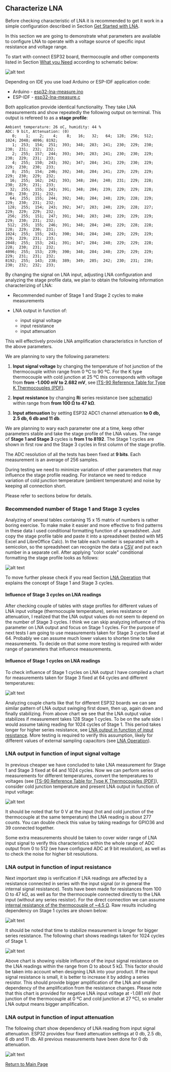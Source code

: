 ## Characterize LNA

Before checking characteristic of LNA it is recommended to get it work in a simple configuration described in Section [Get Started with LNA](../README.md#get-started-with-lna). 

In this section we are going to demonstrate what parameters are available to configure LNA to operate with a voltage source of specific input resistance and voltage range.

To start with connect ESP32 board, thermocouple and other components listed in Section [What you Need](what-you-need.md) according to schematic below:

![alt text](_static/esp32-pico-kit-lna-schematic.png "Connection of a thermocouple to ESP32-PICO-KIT including additional temperature measurement for cold junction temperature compensation")

Depending on IDE you use load Arduino or ESP-IDF application code:

* Arduino - [esp32-lna-measure.ino](Arduino/esp32-lna-measure/esp32-lna-measure.ino)
* ESP-IDF - [esp32-lna-measure.c](esp32-lna-measure/main/esp_lna_measure.c)

Both application provide identical functionality. They take LNA measurements and show repeatedly the following output on terminal. This output is refereed to as a **stage profile**:

```
Ambient temperature: 26 oC, humidity: 44 %
ADC: 9 bit, Attenuation: (0)
   0;    1;    2;    4;    8;   16;   32;   64;  128;  256;  512; 1024; 2048; 4096; 8192; 
   1;  253;  154;  251;  393;  348;  283;  241;  230;  229;  230;  230;  231;  232;  232; 
   2;  255;  157;  244;  393;  349;  283;  241;  230;  230;  229;  230;  229;  231;  233; 
   4;  255;  150;  243;  392;  347;  284;  241;  229;  230;  229;  229;  230;  230;  233; 
   8;  255;  154;  246;  392;  348;  284;  241;  229;  229;  229;  229;  230;  229;  232; 
  16;  255;  162;  242;  393;  348;  284;  240;  231;  229;  228;  230;  229;  231;  233; 
  32;  255;  155;  243;  391;  348;  284;  239;  229;  229;  228;  230;  230;  231;  232; 
  64;  255;  155;  244;  392;  348;  284;  240;  229;  228;  229;  229;  230;  231;  232; 
 128;  255;  154;  243;  392;  347;  283;  240;  229;  228;  227;  229;  229;  229;  232; 
 256;  255;  151;  247;  391;  348;  283;  240;  229;  229;  229;  229;  230;  231;  232; 
 512;  255;  155;  246;  391;  348;  284;  240;  229;  228;  228;  228;  229;  230;  231; 
1024;  255;  155;  243;  390;  348;  284;  240;  229;  229;  229;  229;  229;  231;  233; 
2048;  255;  153;  241;  391;  347;  284;  240;  229;  229;  228;  228;  230;  231;  232; 
4096;  255;  153;  239;  390;  348;  284;  240;  229;  229;  229;  229;  231;  231;  232; 
8192;  255;  143;  238;  389;  349;  285;  242;  230;  231;  230;  230;  232;  232;  233; 
```

By changing the signal on LNA input, adjusting LNA configuration and analyzing the stage profile data, we plan to obtain the following information characterizing of LNA:

* Recommended number of Stage 1 and Stage 2 cycles to make measurements
* LNA output in function of:

    * input signal voltage
    * input resistance
    * input attenuation

This will effectively provide LNA amplification characteristics in function of the above parameters.

We are planning to vary the following parameters:

1. **Input signal voltage** by changing the temperature of hot junction of the thermocouple within range from 0 ºC to 90 ºC. For the K type thermocouple with cold junction at 25 ºC this corresponds with voltage from **from -1.000 mV to 2.682 mV**, see [ITS-90 Reference Table for Type K Thermocouples (PDF)](https://reotemp.com/wp-content/uploads/2015/12/type-k-thermocouple-reference-table.pdf).

2. **Input resistance** by changing **Ri** series resistance (see [schematic](../README.md#connect-the-components)) within range from **from 100 Ω to 47 kΩ**. 

3. **Input attenuation** by setting ESP32 ADC1 channel attenuation **to 0 db, 2.5 db, 6 db and 11 db**.

We are planning to wary each parameter one at a time, keep other parameters stable and take the stage profile of the LNA values. The range of **Stage 1 and Stage 3** cycles is **from 1 to 8192**. The Stage 1 cycles are shown in first row and the Stage 3 cycles in first column of the stage profile.

The ADC resolution of all the tests has been fixed at **9 bits**. Each measurement is an average of 256 samples.

During testing we need to minimize variation of other parameters that may influence the stage profile reading. For instance we need to reduce variation of cold junction temperature (ambient temperature) and noise by keeping all connection short. 

Please refer to sections below for details.


### Recommended number of Stage 1 and Stage 3 cycles

Analyzing of several tables containing 15 x 15 matrix of numbers is rather boring exercise. To make make it easier and more effective to find patterns in these data I used conditional formatting function of a spreadsheet. Just copy the stage profile table and paste it into a spreadsheet (tested with MS Excel and LibreOffice Calc). In the table each number is separated with a semicolon, so the spreadsheet can recognize the data a [CSV](https://en.wikipedia.org/wiki/Comma-separated_values) and put each number in a separate cell. After applying "color scale" conditional formatting the stage profile looks as follows:

![alt text](_static/lna-output-from-stage-1-and-stage-3-cycles.png "LNA output in Function of Stage 1 and Stage 3 Cycles")

To move further please check if you read Section [LNA Operation](lna-operation.md) that explains the concept of Stage 1 and Stage 3 cycles.


#### Influence of Stage 3 cycles on LNA readings

After checking couple of tables with stage profiles for different values of LNA input voltage (thermocouple temperature), series resistance or attenuation, I realized that the LNA output values do not seem to depend on the number of Stage 3 cycles. I think we can skip analyzing influence of this parameter on LNA output and focus on Stage 1 cycles. For the purpose of next tests I am going to use measurements taken for Stage 3 cycles fixed at 64. Probably we can assume much lower values to shorten time to take measurements. To decide on that some more testing is required with wider range of parameters that influence measurements.


#### Influence of Stage 1 cycles on LNA readings

To check influence of Stage 1 cycles on LNA output I have compiled a chart for measurements taken for Stage 3 fixed at 64 cycles and different temperatures: 

![alt text](_static/lna-output-from-stage-1-cycles-and-input-temperature.png "LNA output in Function of Stage 1 Cycles and Input Temperature")

Analyzing couple charts like that for different ESP32 boards we can see similar pattern of LNA output swinging first down, then up, again down and finally stabilizing. From above chart we see that the LNA output value stabilizes if measurement takes 128 Stage 1 cycles. To be on the safe side I would assume taking reading for 1024 cycles of Stage 1. This period takes longer for higher series resistance, see [LNA output in function of input resistance](#lna-output-in-function-of-input-resistance). More testing is required to verify this assumption, likely for different values of external sampling capacitors (see [LNA Operation](lna-operation.md)).


### LNA output in function of input signal voltage

In previous cheaper we have concluded to take LNA measurement for Stage 1 and Stage 3 fixed at 64 and 1024 cycles. Now we can perform series of measurements for different temperatures, convert the temperatures to voltages (see [ITS-90 Reference Table for Type K Thermocouples (PDF)](https://reotemp.com/wp-content/uploads/2015/12/type-k-thermocouple-reference-table.pdf)), consider cold junction temperature and present LNA output in function of input voltage:

![alt text](_static/lna-output-from-input-voltage.png "LNA output in Function of Input Voltage")

It should be noted that for 0 V at the input (hot and cold junction of the thermocouple at the same temperature) the LNA reading is about 277 counts. You can double check this value by taking readings for GPIO36 and 39 connected together.

Some extra measurements should be taken to cover wider range of LNA input signal to verify this characteristics within the whole range of ADC output from 0 to 512 (we have configured ADC at 9 bit resolution), as well as to check the noise for higher bit resolutions.


### LNA output in function of input resistance

Next important step is verification if LNA readings are affected by a resistance connected in series with the input signal (or in general the internal signal resistance). Tests have been made for resistances from 100 Ω to 47 kΩ, as well as for the thermocouple connected directly to the LNA input (without any series resistor). For the direct connection we can assume [internal resistance of the thermocouple of ~4.5 Ω](https://electronics.stackexchange.com/questions/64718/current-produced-by-thermocouples). Raw results including dependency on Stage 1 cycles are shown below:

![alt text](_static/lna-output-from-stage-1-cycles-and-input-resistance.png "LNA output in Function of Stage 1 Cycles and Input Resistance")

It should be noted that time to stabilize measurement is longer for bigger series resistance. The following chart shows readings taken for 1024 cycles of Stage 1. 

![alt text](_static/lna-output-from-input-resistance.png "LNA output in Function of Input Resistance")

Above chart is showing visible influence of the input signal resistance on the LNA readings within the range from Ω to about 5 kΩ. This factor should be taken into account when designing LNA into your product. If the input signal resistance is small, it is better to increase it by adding a series resistor. This should provide bigger amplification of the LNA and smaller dependency of the amplification from the resistance changes. Please note that this chart is provided for negative LNA input voltage at -1.081 mV (hot junction of the thermocouple at 0 ºC and cold junction at 27 ºC), so smaller LNA output means bigger amplification.


### LNA output in function of input attenuation

The following chart show dependency of LNA reading from input signal attenuation. ESP32 provides four fixed attenuation settings at 0 db, 2.5 db, 6 db and 11 db. All previous measurements have been done for 0 db attenuation.

![alt text](_static/lna-output-from-input-attenuation.png "LNA output in Function of Input Attenuation")


[Return to Main Page](../README.md)
